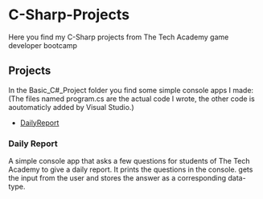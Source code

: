 # C-Sharp-Projects
Here you find my C-Sharp projects from The Tech Academy game developer bootcamp

## Projects
In the Basic_C#_Project folder you find some simple console apps I made:
(The files named program.cs are the actual code I wrote, the other code is aoutomaticly added by Visual Studio.)
- [DailyReport](url)



### Daily Report
A simple console app that asks a few questions for students of The Tech Academy to give a daily report.
It prints the questions in the console. gets the input from the user and stores the answer as a corresponding data-type.

